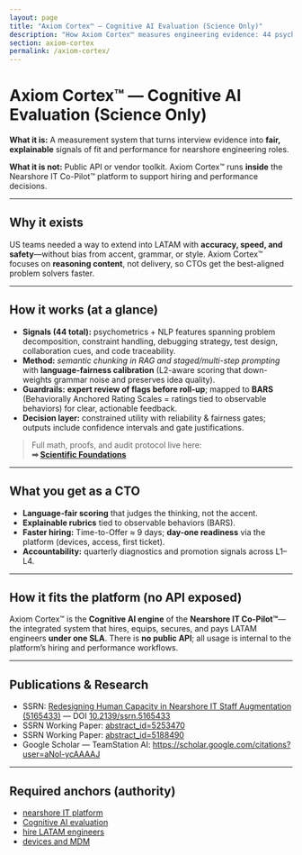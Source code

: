 ```yaml
---
layout: page
title: "Axiom Cortex™ — Cognitive AI Evaluation (Science Only)"
description: "How Axiom Cortex™ measures engineering evidence: 44 psychometric + NLP signals, language-fairness calibration, staged prompting, BARS mapping, and expert review."
section: axiom-cortex
permalink: /axiom-cortex/
---
```


# Axiom Cortex™ — Cognitive AI Evaluation (Science Only)

**What it is:** A measurement system that turns interview evidence into **fair, explainable** signals of fit and performance for nearshore engineering roles.

**What it is not:** Public API or vendor toolkit. Axiom Cortex™ runs **inside** the Nearshore IT Co-Pilot™ platform to support hiring and performance decisions.

---

## Why it exists

US teams needed a way to extend into LATAM with **accuracy, speed, and safety**—without bias from accent, grammar, or style. Axiom Cortex™ focuses on **reasoning content**, not delivery, so CTOs get the best-aligned problem solvers faster.

---

## How it works (at a glance)

- **Signals (44 total):** psychometrics + NLP features spanning problem decomposition, constraint handling, debugging strategy, test design, collaboration cues, and code traceability.  
- **Method:** *semantic chunking in RAG and staged/multi-step prompting* with **language-fairness calibration** (L2-aware scoring that down-weights grammar noise and preserves idea quality).
- **Guardrails:** **expert review of flags before roll-up**; mapped to **BARS** (Behaviorally Anchored Rating Scales = ratings tied to observable behaviors) for clear, actionable feedback.
- **Decision layer:** constrained utility with reliability & fairness gates; outputs include confidence intervals and gate justifications.

> Full math, proofs, and audit protocol live here:  
> **➡︎ [Scientific Foundations](/docs/axiom-cortex/scientific-foundations/)**

---

## What you get as a CTO

- **Language-fair scoring** that judges the thinking, not the accent.  
- **Explainable rubrics** tied to observable behaviors (BARS).  
- **Faster hiring:** Time-to-Offer ≈ 9 days; **day-one readiness** via the platform (devices, access, first ticket).  
- **Accountability:** quarterly diagnostics and promotion signals across L1–L4.

---

## How it fits the platform (no API exposed)

Axiom Cortex™ is the **Cognitive AI engine** of the **Nearshore IT Co-Pilot™**—the integrated system that hires, equips, secures, and pays LATAM engineers **under one SLA**. There is **no public API**; all usage is internal to the platform’s hiring and performance workflows.

---

## Publications & Research

- SSRN: [Redesigning Human Capacity in Nearshore IT Staff Augmentation (5165433)](https://papers.ssrn.com/sol3/papers.cfm?abstract_id=5165433) — DOI [10.2139/ssrn.5165433](https://doi.org/10.2139/ssrn.5165433)  
- SSRN Working Paper: [abstract_id=5253470](https://papers.ssrn.com/sol3/papers.cfm?abstract_id=5253470)  
- SSRN Working Paper: [abstract_id=5188490](https://papers.ssrn.com/sol3/papers.cfm?abstract_id=5188490)  
- Google Scholar — TeamStation AI: <https://scholar.google.com/citations?user=aNol-ycAAAAJ>

---

## Required anchors (authority)

- [nearshore IT platform](https://teamstation.dev/nearshore-integrated-services)  
- [Cognitive AI evaluation](https://teamstation.dev/technical-interview-evaluation)  
- [hire LATAM engineers](https://teamstation.dev/latam-talent)  
- [devices and MDM](https://teamstation.dev/nearshore-it-staff-augmentation-pricing/flexible-secure-device-management-latam-it)
